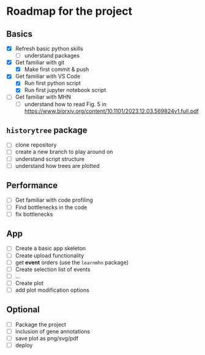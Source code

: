 # Roadmap for the project

## Basics

- [x] Refresh basic python skills
  - [ ] understand packages
- [x] Get familiar with git
  - [x]   Make first commit & push
- [x] Get familiar with VS Code
  - [x] Run first python script
  - [x] Run first jupyter notebook script
- [ ] Get familiar with MHN
  - [ ] understand how to read Fig. 5 in https://www.biorxiv.org/content/10.1101/2023.12.03.569824v1.full.pdf

## `historytree` package

- [ ] clone repository
- [ ] create a new branch to play around on
- [ ] understand script structure
- [ ] understand how trees are plotted

## Performance

- [ ] Get familiar with code profiling
- [ ] Find bottlenecks in the code
- [ ] fix bottlenecks

## App

- [ ] Create a basic app skeleton
- [ ] Create upload functionality
- [ ] get **event** orders (use the `learnmhn` package)
- [ ] Create selection list of events
- [ ] ...
- [ ] Create plot
- [ ] add plot modification options

## Optional

- [ ] Package the project
- [ ] inclusion of gene annotations
- [ ] save plot as png/svg/pdf
- [ ] deploy
